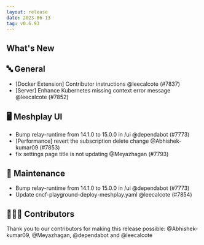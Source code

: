 ```yaml
---
layout: release
date: 2023-06-13
tag: v0.6.93
---
```


## What's New
## 🔤 General
- [Docker Extension] Contributor instructions @leecalcote (#7837)
- [Server] Enhance Kubernetes missing context error message @leecalcote (#7852)

## 🖥 Meshplay UI

- Bump relay-runtime from 14.1.0 to 15.0.0 in /ui @dependabot (#7773)
- [Performance] revert the subscription delete change @Abhishek-kumar09 (#7853)
- fix settings page title is not updating @Meyazhagan (#7793)

## 🧰 Maintenance

- Bump relay-runtime from 14.1.0 to 15.0.0 in /ui @dependabot (#7773)
- Update cncf-playground-deploy-meshplay.yaml @leecalcote (#7854)

## 👨🏽‍💻 Contributors

Thank you to our contributors for making this release possible:
@Abhishek-kumar09, @Meyazhagan, @dependabot and @leecalcote
